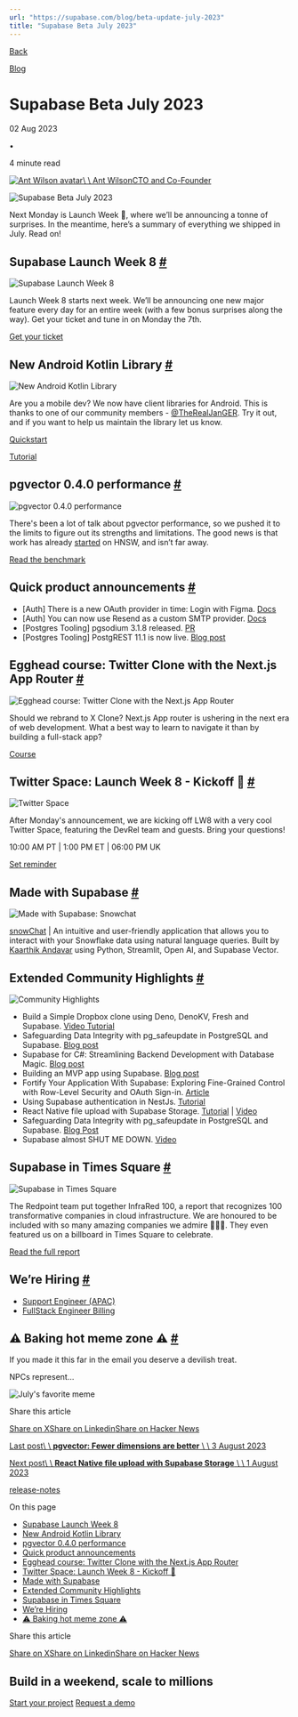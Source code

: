 ```yaml
---
url: "https://supabase.com/blog/beta-update-july-2023"
title: "Supabase Beta July 2023"
---
```


[Back](https://supabase.com/blog)

[Blog](https://supabase.com/blog)

# Supabase Beta July 2023

02 Aug 2023

•

4 minute read

[![Ant Wilson avatar](https://supabase.com/_next/image?url=https%3A%2F%2Fgithub.com%2Fawalias.png&w=96&q=75&dpl=dpl_7FY8EmFQ6G3YqautJ4Fvh1viLnvu)\\
\\
Ant WilsonCTO and Co-Founder](https://github.com/awalias)

![Supabase Beta July 2023](https://supabase.com/_next/image?url=%2Fimages%2Fblog%2F2023-08-02-july-2023-beta-update%2Fjuly-2023-beta-update.png&w=3840&q=100&dpl=dpl_7FY8EmFQ6G3YqautJ4Fvh1viLnvu)

Next Monday is Launch Week 🎱, where we’ll be announcing a tonne of surprises. In the meantime, here’s a summary of everything we shipped in July. Read on!

## Supabase Launch Week 8 [\#](https://supabase.com/blog/beta-update-july-2023\#supabase-launch-week-8)

![Supabase Launch Week 8](https://supabase.com/_next/image?url=https%3A%2F%2Fobuldanrptloktxcffvn.supabase.co%2Fstorage%2Fv1%2Fobject%2Fpublic%2Fimages%2Fmarketing-emails%2Flaunch-week.png&w=3840&q=75&dpl=dpl_7FY8EmFQ6G3YqautJ4Fvh1viLnvu)

Launch Week 8 starts next week. We’ll be announcing one new major feature every day for an entire week (with a few bonus surprises along the way). Get your ticket and tune in on Monday the 7th.

[Get your ticket](https://supabase.com/launch-week)

## New Android Kotlin Library [\#](https://supabase.com/blog/beta-update-july-2023\#new-android-kotlin-library)

![New Android Kotlin Library](https://supabase.com/_next/image?url=https%3A%2F%2Fobuldanrptloktxcffvn.supabase.co%2Fstorage%2Fv1%2Fobject%2Fpublic%2Fimages%2Fmarketing-emails%2Fandroid-kotlin.png%3Ft%3D2023-08-02T11%253A05%253A46.805Z&w=3840&q=75&dpl=dpl_7FY8EmFQ6G3YqautJ4Fvh1viLnvu)

Are you a mobile dev? We now have client libraries for Android. This is thanks to one of our community members - [@TheRealJanGER](https://twitter.com/TheRealJanGER). Try it out, and if you want to help us maintain the library let us know.

[Quickstart](https://supabase.com/docs/guides/getting-started/quickstarts/kotlin)

[Tutorial](https://supabase.com/docs/guides/getting-started/tutorials/with-kotlin)

## pgvector 0.4.0 performance [\#](https://supabase.com/blog/beta-update-july-2023\#pgvector-040-performance)

![pgvector 0.4.0 performance](https://supabase.com/_next/image?url=https%3A%2F%2Fobuldanrptloktxcffvn.supabase.co%2Fstorage%2Fv1%2Fobject%2Fpublic%2Fimages%2Fmarketing-emails%2Fpgvector.png&w=3840&q=75&dpl=dpl_7FY8EmFQ6G3YqautJ4Fvh1viLnvu)

There's been a lot of talk about pgvector performance, so we pushed it to the limits to figure out its strengths and limitations. The good news is that work has already [started](https://github.com/pgvector/pgvector/tree/hnsw) on HNSW, and isn’t far away.

[Read the benchmark](https://supabase.com/blog/pgvector-performance)

## Quick product announcements [\#](https://supabase.com/blog/beta-update-july-2023\#quick-product-announcements)

- \[Auth\] There is a new OAuth provider in time: Login with Figma. [Docs](https://supabase.com/docs/guides/auth/social-login/auth-figma)
- \[Auth\] You can now use Resend as a custom SMTP provider. [Docs](https://resend.com/docs/send-with-supabase-smtp)
- \[Postgres Tooling\] pgsodium 3.1.8 released. [PR](https://github.com/michelp/pgsodium/releases/tag/v3.1.8)
- \[Postgres Tooling\] PostgREST 11.1 is now live. [Blog post](https://supabase.com/blog/postgrest-11-1-release)

## Egghead course: Twitter Clone with the Next.js App Router [\#](https://supabase.com/blog/beta-update-july-2023\#egghead-course-twitter-clone-with-the-nextjs-app-router)

![Egghead course: Twitter Clone with the Next.js App Router](https://supabase.com/_next/image?url=https%3A%2F%2Fobuldanrptloktxcffvn.supabase.co%2Fstorage%2Fv1%2Fobject%2Fpublic%2Fimages%2Fmarketing-emails%2Fegghead-course.png%3Ft%3D2023-08-02T10%253A55%253A17.908Z&w=3840&q=75&dpl=dpl_7FY8EmFQ6G3YqautJ4Fvh1viLnvu)

Should we rebrand to X Clone? Next.js App router is ushering in the next era of web development. What a best way to learn to navigate it than by building a full-stack app?

[Course](https://egghead.io/courses/build-a-twitter-clone-with-the-next-js-app-router-and-supabase-19bebadb)

## Twitter Space: Launch Week 8 - Kickoff 🏈 [\#](https://supabase.com/blog/beta-update-july-2023\#twitter-space-launch-week-8---kickoff-)

![Twitter Space](https://supabase.com/_next/image?url=https%3A%2F%2Fobuldanrptloktxcffvn.supabase.co%2Fstorage%2Fv1%2Fobject%2Fpublic%2Fimages%2Fmarketing-emails%2Ftwitter-space.png%3Ft%3D2023-08-02T11%253A05%253A03.838Z&w=3840&q=75&dpl=dpl_7FY8EmFQ6G3YqautJ4Fvh1viLnvu)

After Monday's announcement, we are kicking off LW8 with a very cool Twitter Space, featuring the DevRel team and guests. Bring your questions!

10:00 AM PT \| 1:00 PM ET \| 06:00 PM UK

[Set reminder](https://twitter.com/i/spaces/1DXGyvjkeEeJM)

## Made with Supabase [\#](https://supabase.com/blog/beta-update-july-2023\#made-with-supabase)

![Made with Supabase: Snowchat](https://supabase.com/_next/image?url=https%3A%2F%2Fobuldanrptloktxcffvn.supabase.co%2Fstorage%2Fv1%2Fobject%2Fpublic%2Fimages%2Fmarketing-emails%2Fsnowchat.png&w=3840&q=75&dpl=dpl_7FY8EmFQ6G3YqautJ4Fvh1viLnvu)

[snowChat](https://snowchat.streamlit.app/) \| An intuitive and user-friendly application that allows you to interact with your Snowflake data using natural language queries. Built by [Kaarthik Andavar](https://twitter.com/kaarthikcodes) using Python, Streamlit, Open AI, and Supabase Vector.

## Extended Community Highlights [\#](https://supabase.com/blog/beta-update-july-2023\#extended-community-highlights)

![Community Highlights](https://supabase.com/_next/image?url=https%3A%2F%2Fobuldanrptloktxcffvn.supabase.co%2Fstorage%2Fv1%2Fobject%2Fpublic%2Fimages%2Fmarketing-emails%2Fcommunity-highlights.png&w=3840&q=75&dpl=dpl_7FY8EmFQ6G3YqautJ4Fvh1viLnvu)

- Build a Simple Dropbox clone using Deno, DenoKV, Fresh and Supabase. [Video Tutorial](https://www.youtube.com/watch?v=_WerF8YMqks)
- Safeguarding Data Integrity with pg\_safeupdate in PostgreSQL and Supabase. [Blog post](https://www.notion.so/809925346af243b3a4ede8774e71472c?pvs=21)
- Supabase for C#: Streamlining Backend Development with Database Magic. [Blog post](https://themurph.hashnode.dev/supabase-csharp)
- Building an MVP app using Supabase. [Blog post](https://www.antstack.com/blog/building-an-mvp-app-using-supabase/)
- Fortify Your Application With Supabase: Exploring Fine-Grained Control with Row-Level Security and OAuth Sign-in. [Article](https://techconative.com/blog/supabase-rls-security-oauth-authentication/)
- Using Supabase authentication in NestJs. [Tutorial](https://blog.iamstarcode.com/using-supabase-authentication-in-nestjs)
- React Native file upload with Supabase Storage. [Tutorial](https://supabase.com/blog/react-native-storage) \| [Video](https://www.youtube.com/watch?v=am6w5zEDk_g)
- Safeguarding Data Integrity with pg\_safeupdate in PostgreSQL and Supabase. [Blog Post](https://blog.mansueli.com/safeguarding-data-integrity-with-pg-safeupdate-in-postgresql-and-supabase)
- Supabase almost SHUT ME DOWN. [Video](https://www.youtube.com/watch?v=2WHTZa4ENfc)

## Supabase in Times Square [\#](https://supabase.com/blog/beta-update-july-2023\#supabase-in-times-square)

![Supabase in Times Square](https://supabase.com/_next/image?url=https%3A%2F%2Fobuldanrptloktxcffvn.supabase.co%2Fstorage%2Fv1%2Fobject%2Fpublic%2Fimages%2Fmarketing-emails%2Ftimes-sq.png%3Ft%3D2023-08-02T11%253A04%253A14.458Z&w=3840&q=75&dpl=dpl_7FY8EmFQ6G3YqautJ4Fvh1viLnvu)

The Redpoint team put together InfraRed 100, a report that recognizes 100 transformative companies in cloud infrastructure. We are honoured to be included with so many amazing companies we admire 🙇🏻‍♂️. They even featured us on a billboard in Times Square to celebrate.

[Read the full report](https://www.redpoint.com/infrared/100/)

## We’re Hiring [\#](https://supabase.com/blog/beta-update-july-2023\#were-hiring)

- [Support Engineer (APAC)](https://boards.greenhouse.io/supabase/jobs/4934378004)
- [FullStack Engineer Billing](https://www.notion.so/Beta-Update-July-Monday-31st-10386eba40934ea597ee5e5b1b81574e?pvs=21)

## ⚠️ Baking hot meme zone ⚠️ [\#](https://supabase.com/blog/beta-update-july-2023\#%EF%B8%8F-baking-hot-meme-zone-%EF%B8%8F)

If you made it this far in the email you deserve a devilish treat.

NPCs represent…

![July's favorite meme](https://supabase.com/_next/image?url=https%3A%2F%2Fobuldanrptloktxcffvn.supabase.co%2Fstorage%2Fv1%2Fobject%2Fpublic%2Fimages%2Fmarketing-emails%2Fsupabase-meme.png&w=3840&q=75&dpl=dpl_7FY8EmFQ6G3YqautJ4Fvh1viLnvu)

Share this article

[Share on X](https://twitter.com/intent/tweet?url=https%3A%2F%2Fsupabase.com%2Fblog%2Fbeta-update-july-2023&text=Supabase%20Beta%20July%202023)[Share on Linkedin](https://www.linkedin.com/shareArticle?url=https%3A%2F%2Fsupabase.com%2Fblog%2Fbeta-update-july-2023&text=Supabase%20Beta%20July%202023)[Share on Hacker News](https://news.ycombinator.com/submitlink?u=https%3A%2F%2Fsupabase.com%2Fblog%2Fbeta-update-july-2023&t=Supabase%20Beta%20July%202023)

[Last post\\
\\
**pgvector: Fewer dimensions are better** \\
\\
3 August 2023](https://supabase.com/blog/fewer-dimensions-are-better-pgvector)

[Next post\\
\\
**React Native file upload with Supabase Storage** \\
\\
1 August 2023](https://supabase.com/blog/react-native-storage)

[release-notes](https://supabase.com/blog/tags/release-notes)

On this page

- [Supabase Launch Week 8](https://supabase.com/blog/beta-update-july-2023#supabase-launch-week-8)
- [New Android Kotlin Library](https://supabase.com/blog/beta-update-july-2023#new-android-kotlin-library)
- [pgvector 0.4.0 performance](https://supabase.com/blog/beta-update-july-2023#pgvector-040-performance)
- [Quick product announcements](https://supabase.com/blog/beta-update-july-2023#quick-product-announcements)
- [Egghead course: Twitter Clone with the Next.js App Router](https://supabase.com/blog/beta-update-july-2023#egghead-course-twitter-clone-with-the-nextjs-app-router)
- [Twitter Space: Launch Week 8 - Kickoff 🏈](https://supabase.com/blog/beta-update-july-2023#twitter-space-launch-week-8---kickoff-%F0%9F%8F%88)
- [Made with Supabase](https://supabase.com/blog/beta-update-july-2023#made-with-supabase)
- [Extended Community Highlights](https://supabase.com/blog/beta-update-july-2023#extended-community-highlights)
- [Supabase in Times Square](https://supabase.com/blog/beta-update-july-2023#supabase-in-times-square)
- [We’re Hiring](https://supabase.com/blog/beta-update-july-2023#were-hiring)
- [⚠️ Baking hot meme zone ⚠️](https://supabase.com/blog/beta-update-july-2023#%E2%9A%A0%EF%B8%8F-baking-hot-meme-zone-%E2%9A%A0%EF%B8%8F)

Share this article

[Share on X](https://twitter.com/intent/tweet?url=https%3A%2F%2Fsupabase.com%2Fblog%2Fbeta-update-july-2023&text=Supabase%20Beta%20July%202023)[Share on Linkedin](https://www.linkedin.com/shareArticle?url=https%3A%2F%2Fsupabase.com%2Fblog%2Fbeta-update-july-2023&text=Supabase%20Beta%20July%202023)[Share on Hacker News](https://news.ycombinator.com/submitlink?u=https%3A%2F%2Fsupabase.com%2Fblog%2Fbeta-update-july-2023&t=Supabase%20Beta%20July%202023)

## Build in a weekend, scale to millions

[Start your project](https://supabase.com/dashboard) [Request a demo](https://supabase.com/contact/sales)